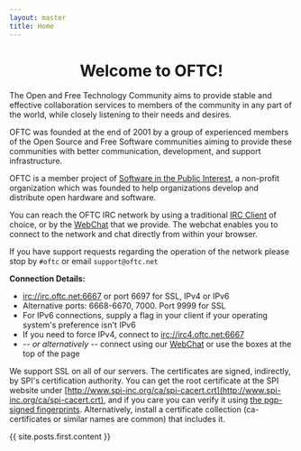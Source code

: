 ```yaml
---
layout: master
title: Home
---
```

# <center>Welcome to OFTC!</center> #

The Open and Free Technology Community aims to provide stable and effective
collaboration services to members of the community in any part of the world,
while closely listening to their needs and desires.

OFTC was founded at the end of 2001 by a group of experienced members of the
Open Source and Free Software communities aiming to provide these communities
with better communication, development, and support infrastructure.

OFTC is a member project of [Software in the Public
Interest](http://www.spi-inc.org/), a non-profit organization which was founded
to help organizations develop and distribute open hardware and software.

You can reach the OFTC IRC network by using a traditional [IRC
Client](http://en.wikipedia.org/wiki/List_of_IRC_clients) of choice, or by the
[WebChat](WebChat) that we provide. The webchat enables you to connect to the
network and chat directly from within your browser.

If you have support requests regarding the operation of the network please stop
by ``` #oftc ``` or email ``` support@oftc.net ```

**Connection Details:**

 * [irc://irc.oftc.net:6667](irc://irc.oftc.net:6667) or port 6697 for SSL,
IPv4 or IPv6
 * Alternative ports: 6668-6670, 7000. Port 9999 for SSL 
 * For IPv6 connections, supply a flag in your client if your operating system's
preference isn't IPv6
 * If you need to force IPv4, connect to
[irc://irc4.oftc.net:6667](irc://irc4.oftc.net:6667)
 * *-- or alternatively --* connect using our [WebChat](WebChat) or use the
boxes at the top of the page

We support SSL on all of our servers.  The certificates are signed, indirectly,
by SPI's certification authority.  You can get the root certificate at the SPI
website under
[http://www.spi-inc.org/ca/spi-cacert.crt](http://www.spi-inc.org/ca/spi-cacert.crt),
and if you care you can verify it using [the pgp-signed
fingerprints](http://www.spi-inc.org/ca/spi-cacert.fingerprint.txt).
Alternatively, install a certificate collection (ca-certificates or similar
names are common) that includes it.

<div class='body'>{{ site.posts.first.content }}</div>
